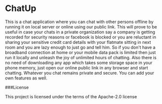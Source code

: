 # ChatUp
 This is a chat application where you can chat with other persons offline by running it on local server or online using our public link.
 This will prove to be useful in case your chats in a private organization say a company is getting recorded for security reasons or
 facebook is blocked or you are reluctant in sharing your sensitive credit card details with your flatmate sitting in next room and you
 are lazy enough to just go and tell him. So if you don't have a broadband connection at home or your mobile data pack is limited then
 just run it locally and unleash the joy of unlimited hours of chatting. Also there is no need of downloading any app which takes some
 storage space in your phone memory, just open our online public link in any browser and start chatting. Whatever you chat remains private and secure. You can add your own features as well.
 
###License

This project is licensed under the terms of the Apache-2.0 license
